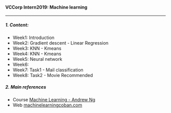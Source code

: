 #### VCCorp Intern2019: Machine learning
___
##### 1. Content:
+ Week1: Introduction
+ Week2: Gradient descent - Linear Regression
+ Week3: KNN - Kmeans
+ Week4: KNN - Kmeans
+ Week5: Neural network
+ Week6: 
+ Week7: Task1 - Mail classification
+ Week8: Task2 - Movie Recommended

##### 2. Main references
+ Course [Machine Learning - Andrew Ng](https://www.coursera.org/learn/machine-learning/home/welcome)
+ Web [machinelearningcoban.com](https://machinelearningcoban.com/)


